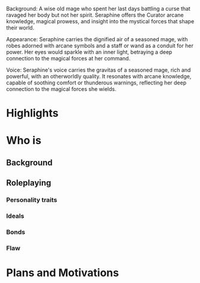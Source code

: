 Background: A wise old mage who spent her last days battling a curse that ravaged her body but not her spirit. Seraphine offers the Curator arcane knowledge, magical prowess, and insight into the mystical forces that shape their world.

Appearance: Seraphine carries the dignified air of a seasoned mage, with robes adorned with arcane symbols and a staff or wand as a conduit for her power. Her eyes would sparkle with an inner light, betraying a deep connection to the magical forces at her command.

Voice: Seraphine's voice carries the gravitas of a seasoned mage, rich and powerful, with an otherworldly quality. It resonates with arcane knowledge, capable of soothing comfort or thunderous warnings, reflecting her deep connection to the magical forces she wields.
# Highlights
# Who is 
## Background
## Roleplaying 
### Personality traits
### Ideals
### Bonds
### Flaw
# Plans and Motivations